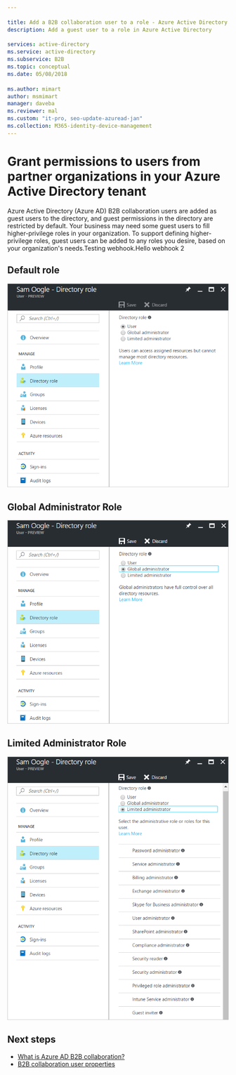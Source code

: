 ```yaml
---

title: Add a B2B collaboration user to a role - Azure Active Directory | Microsoft Docs
description: Add a guest user to a role in Azure Active Directory

services: active-directory
ms.service: active-directory
ms.subservice: B2B
ms.topic: conceptual
ms.date: 05/08/2018

ms.author: mimart
author: msmimart
manager: daveba
ms.reviewer: mal
ms.custom: "it-pro, seo-update-azuread-jan"                 
ms.collection: M365-identity-device-management
---
```


# Grant permissions to users from partner organizations in your Azure Active Directory tenant

Azure Active Directory (Azure AD) B2B collaboration users are added as guest users to the directory, and guest permissions in the directory are restricted by default. Your business may need some guest users to fill higher-privilege roles in your organization. To support defining higher-privilege roles, guest users can be added to any roles you desire, based on your organization's needs.Testing 
webhook.Hello webhook 2

## Default role

![Screenshot showing the default directory role](./media/add-guest-to-role/default-role.png)

## Global Administrator Role

![Screenshot showing the global administrator role](./media/add-guest-to-role/global-admin-role.png)

## Limited Administrator Role

![Screenshot showing the limited administrator role](./media/add-guest-to-role/limited-admin-role.png)

## Next steps

- [What is Azure AD B2B collaboration?](what-is-b2b.md)
- [B2B collaboration user properties](user-properties.md)
